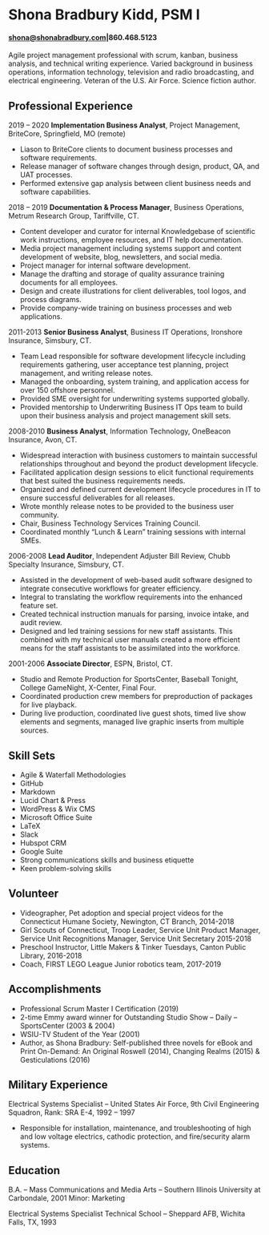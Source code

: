 # Shona Bradbury Kidd, PSM I 
#### shona@shonabradbury.com|860.468.5123  

Agile project management professional with scrum, kanban, business analysis, and technical writing experience. Varied background in business operations, information technology, television and radio broadcasting, and electrical engineering. Veteran of the U.S. Air Force. Science fiction author.

## Professional Experience
2019 – 2020 **Implementation Business Analyst**, Project Management, BriteCore, Springfield, MO (remote)
- Liason to BriteCore clients to document business processes and software requirements.  
- Release manager of software changes through design, product, QA, and UAT processes.
- Performed extensive gap analysis between client business needs and software capabilities.

2018 – 2019 **Documentation & Process Manager**, Business Operations, Metrum Research Group, Tariffville, CT.  
 - Content developer and curator for internal Knowledgebase of scientific work instructions, employee resources, and IT help documentation.  
 - Media project management including systems support and content development of website, blog, newsletters, and social media.  
 - Project manager for internal software development.  
 - Manage the drafting and storage of quality assurance training documents for all employees.  
 - Design and create illustrations for client deliverables, tool logos, and process diagrams.  
 - Provide company-wide training on business processes and web applications.  

2011-2013 **Senior Business Analyst**, Business IT Operations, Ironshore Insurance, Simsbury, CT.
 - Team Lead responsible for software development lifecycle including requirements gathering, user acceptance test planning, project management, and writing release notes.
 - Managed the onboarding, system training, and application access for over 150 offshore personnel.
 - Provided SME oversight for underwriting systems supported globally.
 - Provided mentorship to Underwriting Business IT Ops team to build upon their business analysis and project management skill sets.

2008-2010 **Business Analyst**, Information Technology, OneBeacon Insurance, Avon, CT.
 - Widespread interaction with business customers to maintain successful relationships throughout and beyond the product development lifecycle.
 - Facilitated application design sessions to elicit functional requirements that best suited the business requirements needs.
 - Organized and defined current development lifecycle procedures in IT to ensure successful deliverables for all releases.
 - Wrote monthly release notes to be provided to the business user community.
 - Chair, Business Technology Services Training Council.
 - Coordinated monthly “Lunch & Learn” training sessions with internal SMEs.

2006-2008 **Lead Auditor**, Independent Adjuster Bill Review, Chubb Specialty Insurance, Simsbury, CT.  
 - Assisted in the development of web-based audit software designed to integrate consecutive workflows for greater efficiency.
 - Integral to translating the workflow requirements into the enhanced feature set.
 - Created technical instruction manuals for parsing, invoice intake, and audit review.
 - Designed and led training sessions for new staff assistants.  This combined with my technical user manuals created a more efficient means for the staff assistants to be assimilated into the workforce.

2001-2006 **Associate Director**, ESPN, Bristol, CT.
 - Studio and Remote Production for SportsCenter, Baseball Tonight, College GameNight, X-Center, Final Four.
 - Coordinated production crew members for preproduction of packages for live playback.
 - During live production, coordinated live guest shots, timed live show elements and segments, managed live graphic inserts from multiple sources.  

## Skill Sets 
 - Agile & Waterfall Methodologies
 - GitHub
 - Markdown
 - Lucid Chart & Press
 - WordPress & Wix CMS
 - Microsoft Office Suite
 - LaTeX
 - Slack
 - Hubspot CRM
 - Google Suite
 - Strong communications skills and business etiquette
 - Keen problem-solving skills
 
## Volunteer
 - Videographer, Pet adoption and special project videos for the Connecticut Humane Society, Newington, CT Branch, 2014-2018
 - Girl Scouts of Connecticut, Troop Leader, Service Unit Product Manager, Service Unit Recognitions Manager, Service Unit Secretary 2015-2018
 - Preschool Instructor, Little Makers & Tinker Tuesdays, Canton Public Library, 2016-2018
 - Coach, FIRST LEGO League Junior robotics team, 2017-2019

## Accomplishments
 - Professional Scrum Master I Certification (2019)
 - 2-time Emmy award winner for Outstanding Studio Show – Daily – SportsCenter (2003 & 2004)  
 - WSIU-TV Student of the Year (2001)
 - Author, as Shona Bradbury: Self-published three novels for eBook and Print On-Demand: An Original Roswell (2014), Changing Realms (2015) & Gesticulations (2016)

## Military Experience
Electrical Systems Specialist – United States Air Force, 9th Civil Engineering Squadron, 
Rank: SRA E-4, 1992 – 1997 
 - Responsible for installation, maintenance, and troubleshooting of high and low voltage electrics, cathodic protection, and fire/security alarm systems.  
 
## Education
B.A. – Mass Communications and Media Arts – Southern Illinois University at Carbondale, 2001 
Minor: Marketing

Electrical Systems Specialist Technical School – Sheppard AFB, Wichita Falls, TX, 1993

